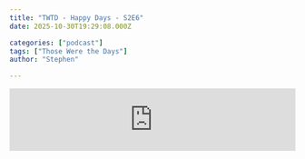 ```yaml
---
title: "TWTD - Happy Days - S2E6"
date: 2025-10-30T19:29:08.000Z

categories: ["podcast"]
tags: ["Those Were the Days"]
author: "Stephen"

---
```


<iframe src="https://embed.acast.com/$/63e2726119b0f400109d2166/6902be6c9b0ac9b418c07ae4?" frameBorder="0" width="100%" height="110px" allow="autoplay"></iframe>
